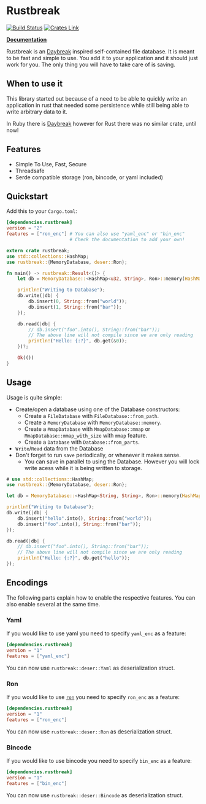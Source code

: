 Rustbreak
=========

[![Build Status](https://travis-ci.org/TheNeikos/rustbreak.svg?branch=master)](https://travis-ci.org/TheNeikos/rustbreak)
[![Crates Link](https://img.shields.io/crates/v/rustbreak.svg)](https://crates.io/crates/rustbreak)

**[Documentation][doc]**

Rustbreak is an [Daybreak] inspired self-contained file
database. It is meant to be fast and simple to use. You add it to your
application and it should just work for you. The only thing you will have to
take care of is saving.

When to use it
--------------

This library started out because of a need to be able to quickly write an
application in rust that needed some persistence while still being able to write
arbitrary data to it.

In Ruby there is [Daybreak] however for Rust there was no similar crate, until
now!

Features
--------

- Simple To Use, Fast, Secure
- Threadsafe
- Serde compatible storage (ron, bincode, or yaml included)

Quickstart
----------

Add this to your `Cargo.toml`:

```toml
[dependencies.rustbreak]
version = "2"
features = ["ron_enc"] # You can also use "yaml_enc" or "bin_enc"
                       # Check the documentation to add your own!
```

```rust
extern crate rustbreak;
use std::collections::HashMap;
use rustbreak::{MemoryDatabase, deser::Ron};

fn main() -> rustbreak::Result<()> {
    let db = MemoryDatabase::<HashMap<u32, String>, Ron>::memory(HashMap::new())?;

    println!("Writing to Database");
    db.write(|db| {
        db.insert(0, String::from("world"));
        db.insert(1, String::from("bar"));
    });

    db.read(|db| {
        // db.insert("foo".into(), String::from("bar"));
        // The above line will not compile since we are only reading
        println!("Hello: {:?}", db.get(&0));
    })?;

    Ok(())
}
```

Usage
-----

Usage is quite simple:

- Create/open a database using one of the Database constructors:
    - Create a `FileDatabase` with `FileDatabase::from_path`.
    - Create a `MemoryDatabase` with `MemoryDatabase::memory`.
    - Create a `MmapDatabase` with `MmapDatabase::mmap` or `MmapDatabase::mmap_with_size` with `mmap` feature.
    - Create a `Database` with `Database::from_parts`.
- `Write`/`Read` data from the Database
- Don't forget to run `save` periodically, or whenever it makes sense.
    - You can save in parallel to using the Database. However you will lock
      write acess while it is being written to storage.

```rust
# use std::collections::HashMap;
use rustbreak::{MemoryDatabase, deser::Ron};

let db = MemoryDatabase::<HashMap<String, String>, Ron>::memory(HashMap::new(), Ron);

println!("Writing to Database");
db.write(|db| {
    db.insert("hello".into(), String::from("world"));
    db.insert("foo".into(), String::from("bar"));
});

db.read(|db| {
    // db.insert("foo".into(), String::from("bar"));
    // The above line will not compile since we are only reading
    println!("Hello: {:?}", db.get("hello"));
});
```

## Encodings

The following parts explain how to enable the respective features. You can also
enable several at the same time.

### Yaml

If you would like to use yaml you need to specify `yaml_enc` as a feature:

```toml
[dependencies.rustbreak]
version = "1"
features = ["yaml_enc"]
```

You can now use `rustbreak::deser::Yaml` as deserialization struct.

### Ron

If you would like to use [`ron`](https://github.com/ron-rs/ron) you need to
specify `ron_enc` as a feature:

```toml
[dependencies.rustbreak]
version = "1"
features = ["ron_enc"]
```

You can now use `rustbreak::deser::Ron` as deserialization struct.

### Bincode

If you would like to use bincode you need to specify `bin_enc` as a feature:

```toml
[dependencies.rustbreak]
version = "1"
features = ["bin_enc"]
```

You can now use `rustbreak::deser::Bincode` as deserialization struct.


[doc]:http://neikos.me/rustbreak/rustbreak/index.html
[Daybreak]:https://propublica.github.io/daybreak/
